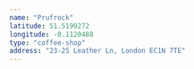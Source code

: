 ```yaml
---
name: "Prufrock"
latitude: 51.5199272
longitude: -0.1120488
type: "coffee-shop"
address: "23-25 Leather Ln, London EC1N 7TE"
---
```


